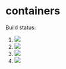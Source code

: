 # containers

Build status:

1. [![](https://github.com/Mross2858/containers/workflows/tests-fibonacci/badge.svg)](https://github.com/Mross2858/containers/actions?query=workflow%3Atests-fibonacci)
1. [![](https://github.com/Mross2858/containers/workflows/tests-range/badge.svg)](https://github.com/Mross2858/containers/actions?query=workflow%3Atests-range)
1. [![](https://github.com/Mross2858/containers/workflows/tests-BST/badge.svg)](https://github.com/Mross2858/containers/actions?query=workflow%3Atests-BST)
1. [![](https://github.com/Mross2858/containers/workflows/tests-BinaryTree/badge.svg)](https://github.com/Mross2858/containers/actions?query=workflow%3Atests-BinaryTree)
